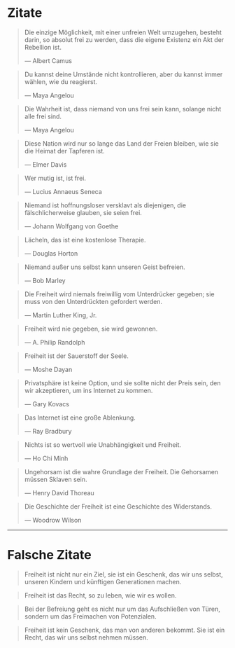 # Zitate

> Die einzige Möglichkeit, mit einer unfreien Welt umzugehen, besteht darin, so absolut frei zu werden, dass die eigene Existenz ein Akt der Rebellion ist.
>
> — Albert Camus

> Du kannst deine Umstände nicht kontrollieren, aber du kannst immer wählen, wie du reagierst.
>
> — Maya Angelou

> Die Wahrheit ist, dass niemand von uns frei sein kann, solange nicht alle frei sind.
>
> — Maya Angelou

> Diese Nation wird nur so lange das Land der Freien bleiben, wie sie die Heimat der Tapferen ist.
>
> — Elmer Davis

> Wer mutig ist, ist frei.
>
> — Lucius Annaeus Seneca

> Niemand ist hoffnungsloser versklavt als diejenigen, die fälschlicherweise glauben, sie seien frei.
>
> — Johann Wolfgang von Goethe

> Lächeln, das ist eine kostenlose Therapie.
>
> — Douglas Horton

> Niemand außer uns selbst kann unseren Geist befreien.
>
> — Bob Marley

> Die Freiheit wird niemals freiwillig vom Unterdrücker gegeben; sie muss von den Unterdrückten gefordert werden.
>
> — Martin Luther King, Jr.

> Freiheit wird nie gegeben, sie wird gewonnen.
>
> — A. Philip Randolph

> Freiheit ist der Sauerstoff der Seele.
>
> — Moshe Dayan

> Privatsphäre ist keine Option, und sie sollte nicht der Preis sein, den wir akzeptieren, um ins Internet zu kommen.
>
> — Gary Kovacs

> Das Internet ist eine große Ablenkung.
>
> — Ray Bradbury

> Nichts ist so wertvoll wie Unabhängigkeit und Freiheit.
>
> — Ho Chi Minh

> Ungehorsam ist die wahre Grundlage der Freiheit. Die Gehorsamen müssen Sklaven sein.
>
> — Henry David Thoreau

> Die Geschichte der Freiheit ist eine Geschichte des Widerstands.
>
> — Woodrow Wilson

---

# Falsche Zitate

> Freiheit ist nicht nur ein Ziel, sie ist ein Geschenk, das wir uns selbst, unseren Kindern und künftigen Generationen machen.

> Freiheit ist das Recht, so zu leben, wie wir es wollen.

> Bei der Befreiung geht es nicht nur um das Aufschließen von Türen, sondern um das Freimachen von Potenzialen.

> Freiheit ist kein Geschenk, das man von anderen bekommt. Sie ist ein Recht, das wir uns selbst nehmen müssen.

>
